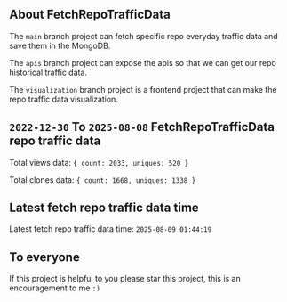 ## About FetchRepoTrafficData

The `main` branch project can fetch specific repo everyday traffic data and save them in the MongoDB.

The `apis` branch project can expose the apis so that we can get our repo historical traffic data.

The `visualization` branch project is a frontend project that can make the repo traffic data visualization.

## `2022-12-30` To `2025-08-08` FetchRepoTrafficData repo traffic data

Total views data: `{ count: 2033, uniques: 520 }`

Total clones data: `{ count: 1668, uniques: 1338 }`

## Latest fetch repo traffic data time

Latest fetch repo traffic data time: `2025-08-09 01:44:19`

## To everyone

If this project is helpful to you please star this project, this is an encouragement to me `:)`



